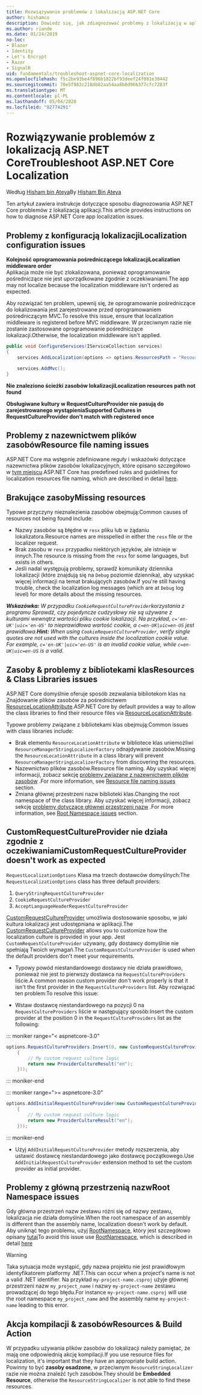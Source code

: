 ```yaml
---
title: Rozwiązywanie problemów z lokalizacją ASP.NET Core
author: hishamco
description: Dowiedz się, jak zdiagnozować problemy z lokalizacją w aplikacjach ASP.NET Core.
ms.author: riande
ms.date: 01/24/2019
no-loc:
- Blazor
- Identity
- Let's Encrypt
- Razor
- SignalR
uid: fundamentals/troubleshoot-aspnet-core-localization
ms.openlocfilehash: f5c2be93be4f896b1822bf93deef24f091e30442
ms.sourcegitcommit: 70e5f982c218db82aa54aa8b8d96b377cfc7283f
ms.translationtype: MT
ms.contentlocale: pl-PL
ms.lasthandoff: 05/04/2020
ms.locfileid: "82774291"
---
```

# <a name="troubleshoot-aspnet-core-localization"></a><span data-ttu-id="69428-103">Rozwiązywanie problemów z lokalizacją ASP.NET Core</span><span class="sxs-lookup"><span data-stu-id="69428-103">Troubleshoot ASP.NET Core Localization</span></span>

<span data-ttu-id="69428-104">Według [Hisham bin Ateya](https://github.com/hishamco)</span><span class="sxs-lookup"><span data-stu-id="69428-104">By [Hisham Bin Ateya](https://github.com/hishamco)</span></span>

<span data-ttu-id="69428-105">Ten artykuł zawiera instrukcje dotyczące sposobu diagnozowania ASP.NET Core problemów z lokalizacją aplikacji.</span><span class="sxs-lookup"><span data-stu-id="69428-105">This article provides instructions on how to diagnose ASP.NET Core app localization issues.</span></span>

## <a name="localization-configuration-issues"></a><span data-ttu-id="69428-106">Problemy z konfiguracją lokalizacji</span><span class="sxs-lookup"><span data-stu-id="69428-106">Localization configuration issues</span></span>

<span data-ttu-id="69428-107">**Kolejność oprogramowania pośredniczącego lokalizacji**</span><span class="sxs-lookup"><span data-stu-id="69428-107">**Localization middleware order**</span></span>  
<span data-ttu-id="69428-108">Aplikacja może nie być zlokalizowana, ponieważ oprogramowanie pośredniczące nie jest uporządkowane zgodnie z oczekiwaniami.</span><span class="sxs-lookup"><span data-stu-id="69428-108">The app may not localize because the localization middleware isn't ordered as expected.</span></span>

<span data-ttu-id="69428-109">Aby rozwiązać ten problem, upewnij się, że oprogramowanie pośredniczące do lokalizowania jest zarejestrowane przed oprogramowaniem pośredniczącym MVC.</span><span class="sxs-lookup"><span data-stu-id="69428-109">To resolve this issue, ensure that localization middleware is registered before MVC middleware.</span></span> <span data-ttu-id="69428-110">W przeciwnym razie nie zostanie zastosowane oprogramowanie pośredniczące lokalizacji.</span><span class="sxs-lookup"><span data-stu-id="69428-110">Otherwise, the localization middleware isn't applied.</span></span>

```csharp
public void ConfigureServices(IServiceCollection services)
{
    services.AddLocalization(options => options.ResourcesPath = "Resources");

    services.AddMvc();
}
```

<span data-ttu-id="69428-111">**Nie znaleziono ścieżki zasobów lokalizacji**</span><span class="sxs-lookup"><span data-stu-id="69428-111">**Localization resources path not found**</span></span>

<span data-ttu-id="69428-112">**Obsługiwane kultury w RequestCultureProvider nie pasują do zarejestrowanego wystąpienia**</span><span class="sxs-lookup"><span data-stu-id="69428-112">**Supported Cultures in RequestCultureProvider don't match with registered once**</span></span>  

## <a name="resource-file-naming-issues"></a><span data-ttu-id="69428-113">Problemy z nazewnictwem plików zasobów</span><span class="sxs-lookup"><span data-stu-id="69428-113">Resource file naming issues</span></span>

<span data-ttu-id="69428-114">ASP.NET Core ma wstępnie zdefiniowane reguły i wskazówki dotyczące nazewnictwa plików zasobów lokalizacyjnych, które opisano szczegółowo w [tym miejscu](xref:fundamentals/localization?view=aspnetcore-2.2#resource-file-naming).</span><span class="sxs-lookup"><span data-stu-id="69428-114">ASP.NET Core has predefined rules and guidelines for localization resources file naming, which are described in detail [here](xref:fundamentals/localization?view=aspnetcore-2.2#resource-file-naming).</span></span>

## <a name="missing-resources"></a><span data-ttu-id="69428-115">Brakujące zasoby</span><span class="sxs-lookup"><span data-stu-id="69428-115">Missing resources</span></span>

<span data-ttu-id="69428-116">Typowe przyczyny nieznalezienia zasobów obejmują:</span><span class="sxs-lookup"><span data-stu-id="69428-116">Common causes of resources not being found include:</span></span>

- <span data-ttu-id="69428-117">Nazwy zasobów są błędne w `resx` pliku lub w żądaniu lokalizatora.</span><span class="sxs-lookup"><span data-stu-id="69428-117">Resource names are misspelled in either the `resx` file or the localizer request.</span></span>
- <span data-ttu-id="69428-118">Brak zasobu w `resx` przypadku niektórych języków, ale istnieje w innych.</span><span class="sxs-lookup"><span data-stu-id="69428-118">The resource is missing from the `resx` for some languages, but exists in others.</span></span>
- <span data-ttu-id="69428-119">Jeśli nadal występują problemy, sprawdź komunikaty dziennika lokalizacji (które znajdują się na `Debug` poziomie dziennika), aby uzyskać więcej informacji na temat brakujących zasobów.</span><span class="sxs-lookup"><span data-stu-id="69428-119">If you're still having trouble, check the localization log messages (which are at `Debug` log level) for more details about the missing resources.</span></span>

<span data-ttu-id="69428-120">_**Wskazówka:** W przypadku `CookieRequestCultureProvider`korzystania z programu Sprawdź, czy pojedyncze cudzysłowy nie są używane z kulturami wewnątrz wartości pliku cookie lokalizacji. Na przykład, `c='en-UK'|uic='en-US'` to nieprawidłowa wartość cookie, a `c=en-UK|uic=en-US` jest prawidłowa._</span><span class="sxs-lookup"><span data-stu-id="69428-120">_**Hint:** When using `CookieRequestCultureProvider`, verify single quotes are not used with the cultures inside the localization cookie value. For example, `c='en-UK'|uic='en-US'` is an invalid cookie value, while `c=en-UK|uic=en-US` is a valid._</span></span>

## <a name="resources--class-libraries-issues"></a><span data-ttu-id="69428-121">Zasoby & problemy z bibliotekami klas</span><span class="sxs-lookup"><span data-stu-id="69428-121">Resources & Class Libraries issues</span></span>

<span data-ttu-id="69428-122">ASP.NET Core domyślnie oferuje sposób zezwalania bibliotekom klas na Znajdowanie plików zasobów za pośrednictwem [ResourceLocationAttribute](/dotnet/api/microsoft.extensions.localization.resourcelocationattribute?view=aspnetcore-2.1).</span><span class="sxs-lookup"><span data-stu-id="69428-122">ASP.NET Core by default provides a way to allow the class libraries to find their resource files via [ResourceLocationAttribute](/dotnet/api/microsoft.extensions.localization.resourcelocationattribute?view=aspnetcore-2.1).</span></span>

<span data-ttu-id="69428-123">Typowe problemy związane z bibliotekami klas obejmują:</span><span class="sxs-lookup"><span data-stu-id="69428-123">Common issues with class libraries include:</span></span>
- <span data-ttu-id="69428-124">Brak elementu `ResourceLocationAttribute` w bibliotece klas uniemożliwi `ResourceManagerStringLocalizerFactory` odnajdywanie zasobów.</span><span class="sxs-lookup"><span data-stu-id="69428-124">Missing the `ResourceLocationAttribute` in a class library will prevent `ResourceManagerStringLocalizerFactory` from discovering the resources.</span></span>
- <span data-ttu-id="69428-125">Nazewnictwo plików zasobów.</span><span class="sxs-lookup"><span data-stu-id="69428-125">Resource file naming.</span></span> <span data-ttu-id="69428-126">Aby uzyskać więcej informacji, zobacz sekcję [problemy związane z nazewnictwem plików zasobów](#resource-file-naming-issues) .</span><span class="sxs-lookup"><span data-stu-id="69428-126">For more information, see [Resource file naming issues](#resource-file-naming-issues) section.</span></span>
- <span data-ttu-id="69428-127">Zmiana głównej przestrzeni nazw biblioteki klas.</span><span class="sxs-lookup"><span data-stu-id="69428-127">Changing the root namespace of the class library.</span></span> <span data-ttu-id="69428-128">Aby uzyskać więcej informacji, zobacz sekcję [problemy dotyczące głównej przestrzeni nazw](#root-namespace-issues) .</span><span class="sxs-lookup"><span data-stu-id="69428-128">For more information, see [Root Namespace issues](#root-namespace-issues) section.</span></span>

## <a name="customrequestcultureprovider-doesnt-work-as-expected"></a><span data-ttu-id="69428-129">CustomRequestCultureProvider nie działa zgodnie z oczekiwaniami</span><span class="sxs-lookup"><span data-stu-id="69428-129">CustomRequestCultureProvider doesn't work as expected</span></span>

<span data-ttu-id="69428-130">`RequestLocalizationOptions` Klasa ma trzech dostawców domyślnych:</span><span class="sxs-lookup"><span data-stu-id="69428-130">The `RequestLocalizationOptions` class has three default providers:</span></span>

1. `QueryStringRequestCultureProvider`
2. `CookieRequestCultureProvider`
3. `AcceptLanguageHeaderRequestCultureProvider`

<span data-ttu-id="69428-131">[CustomRequestCultureProvider](/dotnet/api/microsoft.aspnetcore.localization.customrequestcultureprovider?view=aspnetcore-2.1) umożliwia dostosowanie sposobu, w jaki kultura lokalizacji jest udostępniana w aplikacji.</span><span class="sxs-lookup"><span data-stu-id="69428-131">The [CustomRequestCultureProvider](/dotnet/api/microsoft.aspnetcore.localization.customrequestcultureprovider?view=aspnetcore-2.1) allows you to customize how the localization culture is provided in your app.</span></span> <span data-ttu-id="69428-132">Jest `CustomRequestCultureProvider` używany, gdy dostawcy domyślnie nie spełniają Twoich wymagań.</span><span class="sxs-lookup"><span data-stu-id="69428-132">The `CustomRequestCultureProvider` is used when the default providers don't meet your requirements.</span></span>

- <span data-ttu-id="69428-133">Typowy powód niestandardowego dostawcy nie działa prawidłowo, ponieważ nie jest to pierwszy dostawca na `RequestCultureProviders` liście.</span><span class="sxs-lookup"><span data-stu-id="69428-133">A common reason custom provider don't work properly is that it isn't the first provider in the `RequestCultureProviders` list.</span></span> <span data-ttu-id="69428-134">Aby rozwiązać ten problem:</span><span class="sxs-lookup"><span data-stu-id="69428-134">To resolve this issue:</span></span>

- <span data-ttu-id="69428-135">Wstaw dostawcę niestandardowego na pozycji 0 na `RequestCultureProviders` liście w następujący sposób:</span><span class="sxs-lookup"><span data-stu-id="69428-135">Insert the custom provider at the position 0 in the `RequestCultureProviders` list as the following:</span></span>

::: moniker range="< aspnetcore-3.0"
```csharp
options.RequestCultureProviders.Insert(0, new CustomRequestCultureProvider(async context =>
    {
        // My custom request culture logic
        return new ProviderCultureResult("en");
    }));
```
::: moniker-end

::: moniker range=">= aspnetcore-3.0"
```csharp
options.AddInitialRequestCultureProvider(new CustomRequestCultureProvider(async context =>
    {
        // My custom request culture logic
        return new ProviderCultureResult("en");
    }));
```
::: moniker-end

- <span data-ttu-id="69428-136">Użyj `AddInitialRequestCultureProvider` metody rozszerzenia, aby ustawić dostawcę niestandardowego jako dostawcę początkowego.</span><span class="sxs-lookup"><span data-stu-id="69428-136">Use `AddInitialRequestCultureProvider` extension method to set the custom provider as initial provider.</span></span>

## <a name="root-namespace-issues"></a><span data-ttu-id="69428-137">Problemy z główną przestrzenią nazw</span><span class="sxs-lookup"><span data-stu-id="69428-137">Root Namespace issues</span></span>

<span data-ttu-id="69428-138">Gdy główna przestrzeń nazw zestawu różni się od nazwy zestawu, lokalizacja nie działa domyślnie.</span><span class="sxs-lookup"><span data-stu-id="69428-138">When the root namespace of an assembly is different than the assembly name, localization doesn't work by default.</span></span> <span data-ttu-id="69428-139">Aby uniknąć tego problemu, użyj [RootNamespace](/dotnet/api/microsoft.extensions.localization.rootnamespaceattribute?view=aspnetcore-2.1), który jest szczegółowo opisany [tutaj](xref:fundamentals/localization?view=aspnetcore-2.2#resource-file-naming)</span><span class="sxs-lookup"><span data-stu-id="69428-139">To avoid this issue use [RootNamespace](/dotnet/api/microsoft.extensions.localization.rootnamespaceattribute?view=aspnetcore-2.1), which is described in detail [here](xref:fundamentals/localization?view=aspnetcore-2.2#resource-file-naming)</span></span>

> [!WARNING]
> <span data-ttu-id="69428-140">Taka sytuacja może wystąpić, gdy nazwa projektu nie jest prawidłowym identyfikatorem platformy .NET.</span><span class="sxs-lookup"><span data-stu-id="69428-140">This can occur when a project's name is not a valid .NET identifier.</span></span> <span data-ttu-id="69428-141">Na przykład `my-project-name.csproj` użyje głównej przestrzeni nazw `my_project_name` i nazwy `my-project-name` zestawu prowadzącej do tego błędu.</span><span class="sxs-lookup"><span data-stu-id="69428-141">For instance `my-project-name.csproj` will use the root namespace `my_project_name` and the assembly name `my-project-name` leading to this error.</span></span> 

## <a name="resources--build-action"></a><span data-ttu-id="69428-142">Akcja kompilacji & zasobów</span><span class="sxs-lookup"><span data-stu-id="69428-142">Resources & Build Action</span></span>

<span data-ttu-id="69428-143">W przypadku używania plików zasobów do lokalizacji należy pamiętać, że mają one odpowiednią akcję kompilacji.</span><span class="sxs-lookup"><span data-stu-id="69428-143">If you use resource files for localization, it's important that they have an appropriate build action.</span></span> <span data-ttu-id="69428-144">Powinny to być **zasoby osadzone**, w przeciwnym `ResourceStringLocalizer` razie nie można znaleźć tych zasobów.</span><span class="sxs-lookup"><span data-stu-id="69428-144">They should be **Embedded Resource**, otherwise the `ResourceStringLocalizer` is not able to find these resources.</span></span>

